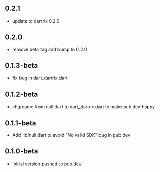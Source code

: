 ## 0.2.1

- update to dartrix 0.2.0

## 0.2.0

- remove beta tag and bump to 0.2.0

## 0.1.3-beta

- fix bug in dart_dartrix.dart

## 0.1.2-beta

- chg name from null.dart to dart_dartrix.dart to make pub.dev happy

## 0.1.1-beta

- Add lib/null.dart to avoid "No valid SDK" bug in pub.dev

## 0.1.0-beta

- Initial version pushed to pub.dev
